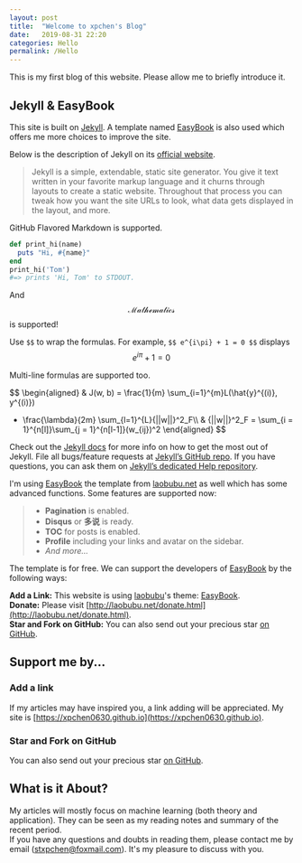 ```yaml
---
layout: post
title:  "Welcome to xpchen's Blog"
date:   2019-08-31 22:20
categories: Hello
permalink: /Hello
---
```


This is my first blog of this website. Please allow me to briefly introduce it.

<!--more-->

## Jekyll & EasyBook ##

This site is built on [Jekyll][jekyll]. A template named [EasyBook][github-easybook] is also used which offers me more choices to improve the site.

Below is the description of Jekyll on its [official website](https://jekyllrb.com/docs/).

> Jekyll is a simple, extendable, static site generator. You give it text written in your favorite markup language and it churns through layouts to create a static website. Throughout that process you can tweak how you want the site URLs to look, what data gets displayed in the layout, and more.

GitHub Flavored Markdown is supported.

```ruby
def print_hi(name)
  puts "Hi, #{name}"
end
print_hi('Tom')
#=> prints 'Hi, Tom' to STDOUT.
```

And $$\mathcal{ Mathematics }$$ is supported!

Use `$$` to wrap the formulas. For example, `$$ e^{i\pi} + 1 = 0 $$` displays $$  e^{i\pi} + 1 = 0  $$

Multi-line formulas are supported too.

$$
\begin{aligned}
& J(w, b) = \frac{1}{m} \sum_{i=1}^{m}L(\hat{y}^{(i)}, y^{(i)})
+ \frac{\lambda}{2m} \sum_{l=1}^{L}{||w||}^2_F\\\\
& {||w||}^2_F = \sum_{i = 1}^{n[l]}\sum_{j = 1}^{n[l-1]}(w_{ij})^2
\end{aligned}
$$

Check out the [Jekyll docs][jekyll] for more info on how to get the most out of Jekyll. File all bugs/feature requests at [Jekyll’s GitHub repo][jekyll-gh]. If you have questions, you can ask them on [Jekyll’s dedicated Help repository][jekyll-help].

I'm using [EasyBook][github-easybook] the template from [laobubu.net](http://laobubu.net) as well which has some advanced functions. Some features are supported now:

> * **Pagination** is enabled.
> * **Disqus** or **多说** is ready.
> * **TOC** for posts is enabled.
> * **Profile** including your links and avatar on the sidebar.
> * *And more...*

The template is for free. We can support the developers of [EasyBook][github-easybook] by the following ways:  

**Add a Link:** This website is using [laobubu](http://laobubu.net)'s theme: [EasyBook][github-easybook].  
**Donate:** Please visit [http://laobubu.net/donate.html](http://laobubu.net/donate.html).  
**Star and Fork on GitHub:** You can also send out your precious star [on GitHub][github-easybook].

## Support me by... ##

### Add a link ###

If my articles may have inspired you, a link adding will be appreciated. My site is [https://xpchen0630.github.io](https://xpchen0630.github.io).

### Star and Fork on GitHub ###

You can also send out your precious star [on GitHub](https://github.com/xpchen0630/xpchen0630.github.io).

## What is it About? ##

My articles will mostly focus on machine learning (both theory and application). They can be seen as my reading notes and summary of the recent period.  
If you have any questions and doubts in reading them, please contact me by email (stxpchen@foxmail.com). It's my pleasure to discuss with you.

[jekyll]:      http://jekyllrb.com
[jekyll-gh]:   https://github.com/jekyll/jekyll
[jekyll-help]: https://github.com/jekyll/jekyll-help
[frontmatter]: http://jekyllrb.com/docs/frontmatter/
[github-easybook]: https://github.com/laobubu/jekyll-theme-EasyBook
